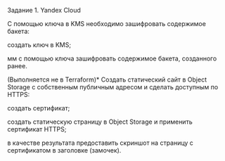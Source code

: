 Задание 1. Yandex Cloud

С помощью ключа в KMS необходимо зашифровать содержимое бакета:

создать ключ в KMS;

мм
с помощью ключа зашифровать содержимое бакета, созданного ранее.

(Выполняется не в Terraform)* Создать статический сайт в Object Storage c собственным публичным адресом и сделать доступным по HTTPS:

создать сертификат;

создать статическую страницу в Object Storage и применить сертификат HTTPS;

в качестве результата предоставить скриншот на страницу с сертификатом в заголовке (замочек).
